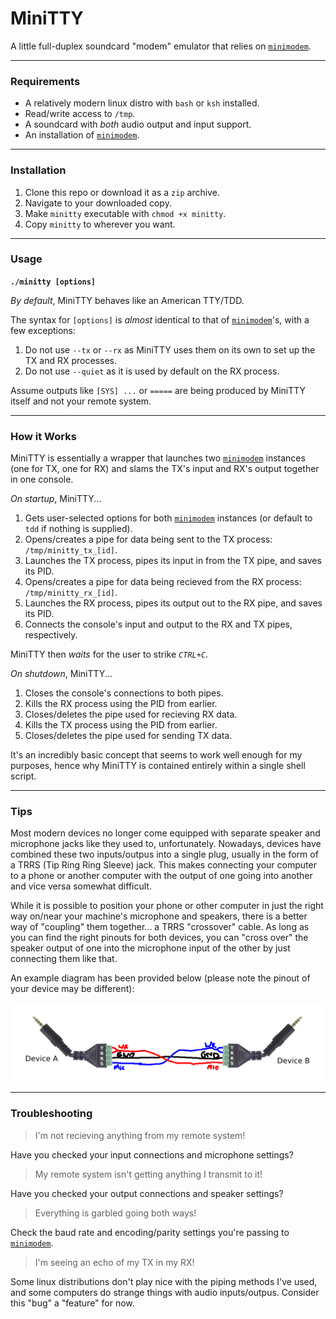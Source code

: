 # MiniTTY

A little full-duplex soundcard "modem" emulator that relies on [`minimodem`](https://github.com/kamalmostafa/minimodem).

---

### Requirements

* A relatively modern linux distro with `bash` or `ksh` installed.
* Read/write access to `/tmp`.
* A soundcard with *both* audio output and input support.
* An installation of [`minimodem`](https://github.com/kamalmostafa/minimodem).

---

### Installation

1. Clone this repo or download it as a `zip` archive.
2. Navigate to your downloaded copy.
3. Make `minitty` executable with `chmod +x minitty`.
4. Copy `minitty` to wherever you want.

---

### Usage

**`./minitty [options]`**

*By default*, MiniTTY behaves like an American TTY/TDD.

The syntax for `[options]` is *almost* identical to that of [`minimodem`](https://github.com/kamalmostafa/minimodem)'s, with a few exceptions:
1. Do not use `--tx` or `--rx` as MiniTTY uses them on its own to set up the TX and RX processes.
2. Do not use `--quiet` as it is used by default on the RX process.

Assume outputs like `[SYS] ...` or `=====` are being produced by MiniTTY itself and not your remote system.

---

### How it Works

MiniTTY is essentially a wrapper that launches two [`minimodem`](https://github.com/kamalmostafa/minimodem) instances (one for TX, one for RX) and slams the TX's input and RX's output together in one console.

*On startup*, MiniTTY...
1. Gets user-selected options for both [`minimodem`](https://github.com/kamalmostafa/minimodem) instances (or default to `tdd` if nothing is supplied).
2. Opens/creates a pipe for data being sent to the TX process: `/tmp/minitty_tx_[id]`.
3. Launches the TX process, pipes its input in from the TX pipe, and saves its PID.
4. Opens/creates a pipe for data being recieved from the RX process: `/tmp/minitty_rx_[id]`.
5. Launches the RX process, pipes its output out to the RX pipe, and saves its PID.
6. Connects the console's input and output to the RX and TX pipes, respectively.

MiniTTY then *waits* for the user to strike *`CTRL+C`*.

*On shutdown*, MiniTTY...
1. Closes the console's connections to both pipes.
2. Kills the RX process using the PID from earlier.
3. Closes/deletes the pipe used for recieving RX data.
4. Kills the TX process using the PID from earlier.
5. Closes/deletes the pipe used for sending TX data.

It's an incredibly basic concept that seems to work well enough for my purposes, hence why MiniTTY is contained entirely within a single shell script.

---

### Tips

Most modern devices no longer come equipped with separate speaker and microphone jacks like they used to, unfortunately. Nowadays, devices have combined these two inputs/outpus into a single plug, usually in the form of a TRRS (Tip Ring Ring Sleeve) jack. This makes connecting your computer to a phone or another computer with the output of one going into another and vice versa somewhat difficult.

While it is possible to position your phone or other computer in just the right way on/near your machine's microphone and speakers, there is a better way of "coupling" them together... a TRRS "crossover" cable. As long as you can find the right pinouts for both devices, you can "cross over" the speaker output of one into the microphone input of the other by just connecting them like that.

An example diagram has been provided below (please note the pinout of your device may be different):

![Diagram](docs/diagram.png)

---

### Troubleshooting

> I'm not recieving anything from my remote system!

Have you checked your input connections and microphone settings?

> My remote system isn't getting anything I transmit to it!

Have you checked your output connections and speaker settings?

> Everything is garbled going both ways!

Check the baud rate and encoding/parity settings you're passing to [`minimodem`](https://github.com/kamalmostafa/minimodem).

> I'm seeing an echo of my TX in my RX!

Some linux distributions don't play nice with the piping methods I've used, and some computers do strange things with audio inputs/outpus. Consider this "bug" a "feature" for now.
